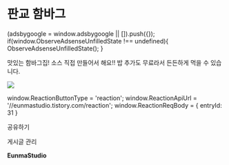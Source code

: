 
# 판교 함바그

(adsbygoogle = window.adsbygoogle || \[\]).push({}); if(window.ObserveAdsenseUnfilledState !== undefined){ ObserveAdsenseUnfilledState(); }

맛있는 함바그집! 소스 직접 만들어서 해요!! 밥 추가도 무료라서 든든하게 먹을 수 있습니다.

![](https://blog.kakaocdn.net/dn/mPlu1/btsKQOtfGT7/h3UKYOWQVS9kSOvD5kNpG0/img.jpg)

window.ReactionButtonType = 'reaction'; window.ReactionApiUrl = '//eunmastudio.tistory.com/reaction'; window.ReactionReqBody = { entryId: 31 }

공유하기

게시글 관리

**EunmaStudio**
            